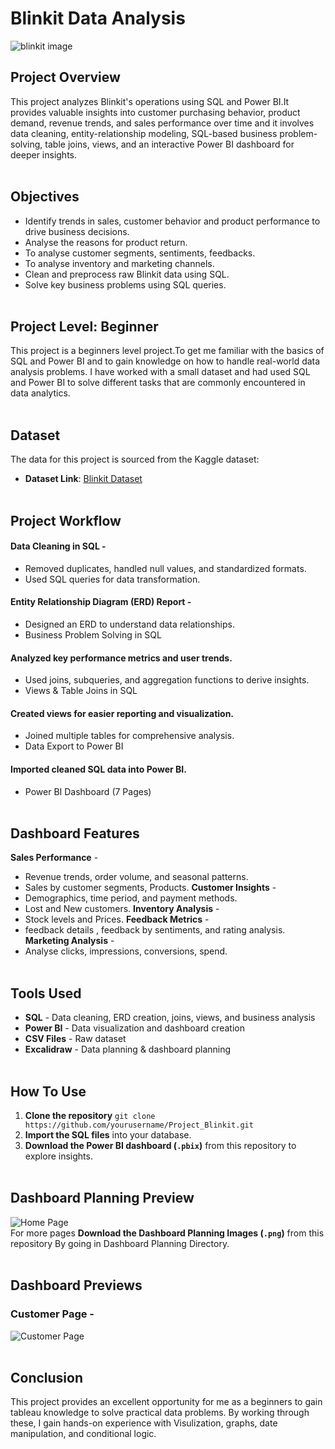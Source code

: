
# Blinkit Data Analysis 

![blinkit image](https://github.com/user-attachments/assets/613133a1-22ff-4970-8e94-6f5c63cbc5a7)

## Project Overview
This project analyzes Blinkit's operations using SQL and Power BI.It provides valuable insights into customer purchasing behavior, product demand, revenue trends, and sales performance over time and it involves data cleaning, entity-relationship modeling, SQL-based business problem-solving, table joins, views, and an interactive Power BI dashboard for deeper insights. <br><br>

## Objectives
- Identify trends in sales, customer behavior and product performance to drive business decisions.
- Analyse the reasons for product return.
- To analyse customer segments, sentiments, feedbacks.
- To analyse inventory and marketing channels.
- Clean and preprocess raw Blinkit data using SQL.
- Solve key business problems using SQL queries.
<br><br>


## Project Level: Beginner
This project is a beginners level project.To get me familiar with the basics of SQL and Power BI and to gain knowledge on how to handle real-world data analysis problems. I have worked with a small dataset and had used SQL and Power BI to solve different tasks that are commonly encountered in data analytics.<br><br>


## Dataset
The data for this project is sourced from the Kaggle dataset:
 - **Dataset Link**: [Blinkit Dataset](https://www.kaggle.com/datasets/akxiit/blinkit-sales-dataset)<br><br>


## Project Workflow

#### Data Cleaning in SQL -
- Removed duplicates, handled null values, and standardized formats.
- Used SQL queries for data transformation.

#### Entity Relationship Diagram (ERD) Report -
- Designed an ERD to understand data relationships.
- Business Problem Solving in SQL

#### Analyzed key performance metrics and user trends.
- Used joins, subqueries, and aggregation functions to derive insights.
- Views & Table Joins in SQL

#### Created views for easier reporting and visualization.
- Joined multiple tables for comprehensive analysis.
- Data Export to Power BI

#### Imported cleaned SQL data into Power BI.
- Power BI Dashboard (7 Pages)<br><br>
  

## Dashboard Features 

**Sales Performance** -<br>
- Revenue trends, order volume, and seasonal patterns.
- Sales by customer segments, Products.
**Customer Insights** -<br>
- Demographics, time period, and payment methods.
- Lost and New customers.
**Inventory Analysis** -<br>
- Stock levels and Prices.
**Feedback Metrics** -<br>
- feedback details , feedback by sentiments, and rating analysis.
**Marketing Analysis** -<br>
- Analyse clicks, impressions, conversions, spend.
 <br><br>


## Tools Used  

- **SQL** - Data cleaning, ERD creation, joins, views, and business analysis
- **Power BI** - Data visualization and dashboard creation
- **CSV Files** - Raw dataset
- **Excalidraw** - Data planning & dashboard planning<br><br>


## How To Use  

1. **Clone the repository**
   ``git clone https://github.com/yourusername/Project_Blinkit.git`` 
2. **Import the SQL files** into your database.
3. **Download the Power BI dashboard (`.pbix`)** from this repository to explore insights.
<br><br>


## Dashboard Planning Preview

![Home Page](https://github.com/user-attachments/assets/bf20ba20-13f2-4823-a098-2789d422059b)<br>
For more pages **Download the Dashboard Planning Images (`.png`)** from this repository By going in Dashboard Planning Directory.<br><br> 


## Dashboard Previews

### Customer Page -
![Customer Page](https://github.com/user-attachments/assets/3958158e-f68b-471f-acc7-7ebf9f1d9cc4)<br><br>


## Conclusion
This project provides an excellent opportunity for me as a beginners to gain tableau knowledge to solve practical data problems. By working through these, I gain hands-on experience with Visulization, graphs, date manipulation, and conditional logic.


